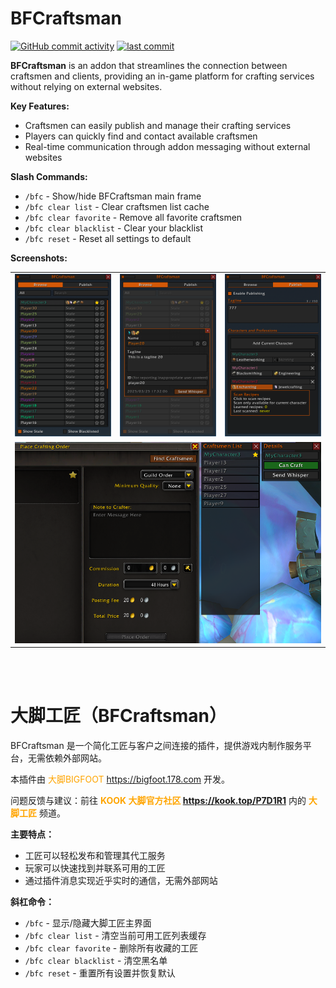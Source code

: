 # BFCraftsman

[![GitHub commit activity](https://img.shields.io/github/commit-activity/m/BigFootTeam/BFCraftsman)](https://github.com/BigFootTeam/BFCraftsman/commits/master)
[![last commit](https://img.shields.io/github/last-commit/BigFootTeam/BFCraftsman)](https://github.com/BigFootTeam/BFCraftsman/commits/master)

**BFCraftsman** is an addon that streamlines the connection between craftsmen and clients, providing an in-game platform for crafting services without relying on external websites.

**Key Features:**

- Craftsmen can easily publish and manage their crafting services
- Players can quickly find and contact available craftsmen
- Real-time communication through addon messaging without external websites

**Slash Commands:**

- `/bfc` - Show/hide BFCraftsman main frame
- `/bfc clear list` - Clear craftsmen list cache
- `/bfc clear favorite` - Remove all favorite craftsmen
- `/bfc clear blacklist` - Clear your blacklist
- `/bfc reset` - Reset all settings to default

**Screenshots:**

<table>
  <tr>
    <td><img src="https://raw.githubusercontent.com/BigFootTeam/BFCraftsman/refs/heads/main/.preview/BFC_1.png" alt="Screenshot 1"/></td>
    <td><img src="https://raw.githubusercontent.com/BigFootTeam/BFCraftsman/refs/heads/main/.preview/BFC_2.png" alt="Screenshot 2"/></td>
    <td><img src="https://raw.githubusercontent.com/BigFootTeam/BFCraftsman/refs/heads/main/.preview/BFC_3.png" alt="Screenshot 3"/></td>
  </tr>
  <tr>
    <td colspan="3" align="center"><img src="https://raw.githubusercontent.com/BigFootTeam/BFCraftsman/refs/heads/main/.preview/BFC_4.png" alt="Screenshot 4"/></td>
  </tr>
</table>

</br>
</br>

# 大脚工匠（BFCraftsman）

BFCraftsman 是一个简化工匠与客户之间连接的插件，提供游戏内制作服务平台，无需依赖外部网站。

本插件由 <font color="orange"> 大脚BIGFOOT https://bigfoot.178.com</font> 开发。

问题反馈与建议：前往 **<font color="orange">KOOK 大脚官方社区 https://kook.top/P7D1R1</font>** 内的 **<font color="orange">大脚工匠</font>** 频道。

**主要特点：**

- 工匠可以轻松发布和管理其代工服务
- 玩家可以快速找到并联系可用的工匠
- 通过插件消息实现近乎实时的通信，无需外部网站

**斜杠命令：**

- `/bfc` - 显示/隐藏大脚工匠主界面
- `/bfc clear list` - 清空当前可用工匠列表缓存
- `/bfc clear favorite` - 删除所有收藏的工匠
- `/bfc clear blacklist` - 清空黑名单
- `/bfc reset` - 重置所有设置并恢复默认
